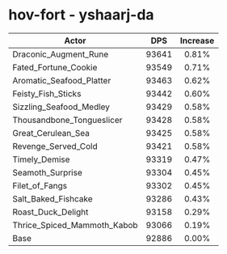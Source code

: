 # hov-fort - yshaarj-da
| Actor | DPS | Increase |
|---|:---:|:---:|
|Draconic_Augment_Rune|93641|0.81%|
|Fated_Fortune_Cookie|93549|0.71%|
|Aromatic_Seafood_Platter|93463|0.62%|
|Feisty_Fish_Sticks|93442|0.60%|
|Sizzling_Seafood_Medley|93429|0.58%|
|Thousandbone_Tongueslicer|93428|0.58%|
|Great_Cerulean_Sea|93425|0.58%|
|Revenge_Served_Cold|93421|0.58%|
|Timely_Demise|93319|0.47%|
|Seamoth_Surprise|93304|0.45%|
|Filet_of_Fangs|93302|0.45%|
|Salt_Baked_Fishcake|93286|0.43%|
|Roast_Duck_Delight|93158|0.29%|
|Thrice_Spiced_Mammoth_Kabob|93066|0.19%|
|Base|92886|0.00%|
